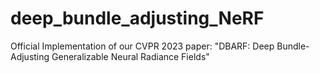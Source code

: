 # deep_bundle_adjusting_NeRF
Official Implementation of our CVPR 2023 paper: "DBARF: Deep Bundle-Adjusting Generalizable Neural Radiance Fields"
